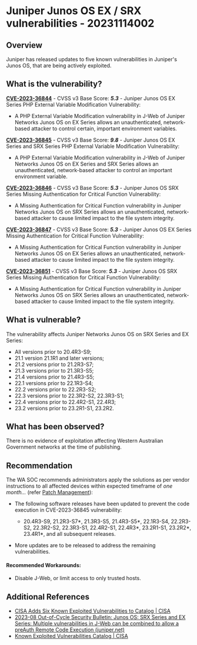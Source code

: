 # Juniper Junos OS EX / SRX vulnerabilities - 20231114002

## Overview

Juniper has released updates to five known vulnerabilities in Juniper's Junos OS, that are being actively exploited.

## What is the vulnerability?

[**CVE-2023-36844**](https://nvd.nist.gov/vuln/detail/CVE-2023-36844) - CVSS v3 Base Score: ***5.3*** - Juniper Junos OS EX Series PHP External Variable Modification Vulnerability:

- A PHP External Variable Modification vulnerability in J-Web of Juniper Networks Junos OS on EX Series allows an unauthenticated, network-based attacker to control certain, important environment variables.

[**CVE-2023-36845**](https://nvd.nist.gov/vuln/detail/CVE-CVE-2023-36845) - CVSS v3 Base Score: ***9.8*** - Juniper Junos OS EX Series and SRX Series PHP External Variable Modification Vulnerability:

- A PHP External Variable Modification vulnerability in J-Web of Juniper Networks Junos OS on EX Series and SRX Series allows an unauthenticated, network-based attacker to control an important environment variable.

[**CVE-2023-36846**](https://nvd.nist.gov/vuln/detail/CVE-2023-36846) - CVSS v3 Base Score: ***5.3*** - Juniper Junos OS SRX Series Missing Authentication for Critical Function Vulnerability:

- A Missing Authentication for Critical Function vulnerability in Juniper Networks Junos OS on SRX Series allows an unauthenticated, network-based attacker to cause limited impact to the file system integrity.

[**CVE-2023-36847**](https://nvd.nist.gov/vuln/detail/CVE-2023-36847) - CVSS v3 Base Score: ***5.3*** - Juniper Junos OS EX Series Missing Authentication for Critical Function Vulnerability:

- A Missing Authentication for Critical Function vulnerability in Juniper Networks Junos OS on EX Series allows an unauthenticated, network-based attacker to cause limited impact to the file system integrity.

[**CVE-2023-36851**](https://nvd.nist.gov/vuln/detail/CVE-2023-36851) - CVSS v3 Base Score: ***5.3*** - Juniper Junos OS SRX Series Missing Authentication for Critical Function Vulnerability:

- A Missing Authentication for Critical Function vulnerability in Juniper Networks Junos OS on SRX Series allows an unauthenticated, network-based attacker to cause limited impact to the file system integrity.

## What is vulnerable?

The vulnerability affects Juniper Networks Junos OS on SRX Series and EX Series:

- All versions prior to 20.4R3-S9;
- 21.1 version 21.1R1 and later versions;
- 21.2 versions prior to 21.2R3-S7;
- 21.3 versions prior to 21.3R3-S5;
- 21.4 versions prior to 21.4R3-S5;
- 22.1 versions prior to 22.1R3-S4;
- 22.2 versions prior to 22.2R3-S2;
- 22.3 versions prior to 22.3R2-S2, 22.3R3-S1;
- 22.4 versions prior to 22.4R2-S1, 22.4R3;
- 23.2 versions prior to 23.2R1-S1, 23.2R2.

## What has been observed?

There is no evidence of exploitation affecting Western Australian Government networks at the time of publishing.

## Recommendation

The WA SOC recommends administrators apply the solutions as per vendor instructions to all affected devices within expected timeframe of *one month...* (refer [Patch Management](../guidelines/patch-management.md)):

- The following software releases have been updated to prevent the code execution in CVE-2023-36845 vulnerability:

    - 20.4R3-S9, 21.2R3-S7\*, 21.3R3-S5, 21.4R3-S5\*, 22.1R3-S4, 22.2R3-S2, 22.3R2-S2, 22.3R3-S1, 22.4R2-S1, 22.4R3\*, 23.2R1-S1, 23.2R2\*, 23.4R1\*, and all subsequent releases.

- More updates are to be released to address the remaining vulnerabilities.

#### Recommended Workarounds:

- Disable J-Web, or limit access to only trusted hosts.

## Additional References

- [CISA Adds Six Known Exploited Vulnerabilities to Catalog | CISA](https://www.cisa.gov/news-events/alerts/2023/11/13/cisa-adds-six-known-exploited-vulnerabilities-catalog)
- [2023-08 Out-of-Cycle Security Bulletin: Junos OS: SRX Series and EX Series: Multiple vulnerabilities in J-Web can be combined to allow a preAuth Remote Code Execution (juniper.net)](https://supportportal.juniper.net/s/article/2023-08-Out-of-Cycle-Security-Bulletin-Junos-OS-SRX-Series-and-EX-Series-Multiple-vulnerabilities-in-J-Web-can-be-combined-to-allow-a-preAuth-Remote-Code-Execution?language=en_US)
- [Known Exploited Vulnerabilities Catalog | CISA](https://www.cisa.gov/known-exploited-vulnerabilities-catalog?search_api_fulltext=&sort_by=field_date_added)
